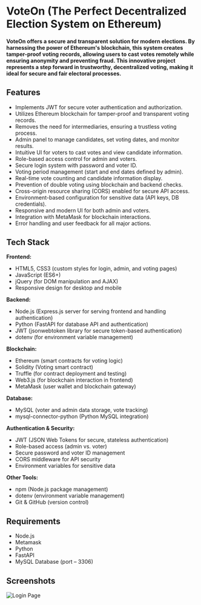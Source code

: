 # VoteOn (The Perfect Decentralized Election System on Ethereum)

#### VoteOn offers a secure and transparent solution for modern elections. By harnessing the power of Ethereum's blockchain, this system creates tamper-proof voting records, allowing users to cast votes remotely while ensuring anonymity and preventing fraud. This innovative project represents a step forward in trustworthy, decentralized voting, making it ideal for secure and fair electoral processes.

## Features
- Implements JWT for secure voter authentication and authorization.
- Utilizes Ethereum blockchain for tamper-proof and transparent voting records.
- Removes the need for intermediaries, ensuring a trustless voting process.
- Admin panel to manage candidates, set voting dates, and monitor results.
- Intuitive UI for voters to cast votes and view candidate information.
- Role-based access control for admin and voters.
- Secure login system with password and voter ID.
- Voting period management (start and end dates defined by admin).
- Real-time vote counting and candidate information display.
- Prevention of double voting using blockchain and backend checks.
- Cross-origin resource sharing (CORS) enabled for secure API access.
- Environment-based configuration for sensitive data (API keys, DB credentials).
- Responsive and modern UI for both admin and voters.
- Integration with MetaMask for blockchain interactions.
- Error handling and user feedback for all major actions.

## Tech Stack

**Frontend:**
- HTML5, CSS3 (custom styles for login, admin, and voting pages)
- JavaScript (ES6+)
- jQuery (for DOM manipulation and AJAX)
- Responsive design for desktop and mobile

**Backend:**
- Node.js (Express.js server for serving frontend and handling authentication)
- Python (FastAPI for database API and authentication)
- JWT (jsonwebtoken library for secure token-based authentication)
- dotenv (for environment variable management)

**Blockchain:**
- Ethereum (smart contracts for voting logic)
- Solidity (Voting smart contract)
- Truffle (for contract deployment and testing)
- Web3.js (for blockchain interaction in frontend)
- MetaMask (user wallet and blockchain gateway)

**Database:**
- MySQL (voter and admin data storage, vote tracking)
- mysql-connector-python (Python MySQL integration)

**Authentication & Security:**
- JWT (JSON Web Tokens for secure, stateless authentication)
- Role-based access (admin vs. voter)
- Secure password and voter ID management
- CORS middleware for API security
- Environment variables for sensitive data

**Other Tools:**
- npm (Node.js package management)
- dotenv (environment variable management)
- Git & GitHub (version control)

## Requirements
- Node.js
- Metamask
- Python 
- FastAPI
- MySQL Database (port – 3306)

## Screenshots

![Login Page](https://github.com/user-attachments/assets/307c784c-ec14-4a3c-91c8-b5a55ec612b7)

<!---![Admin Page](https://github.com/user-attachments/assets/6c7285ee-159a-4dc3-86b1-074b86b0404f)//

![Voter Page](https://github.com/user-attachments/assets/dea75510-bf6d-4d4d-899c-66b316e96216)
